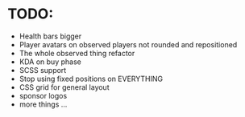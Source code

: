# TODO:

- Health bars bigger
- Player avatars on observed players not rounded and repositioned
- The whole observed thing refactor
- KDA on buy phase
- SCSS support
- Stop using fixed positions on EVERYTHING
- CSS grid for general layout
- sponsor logos
- more things ...
